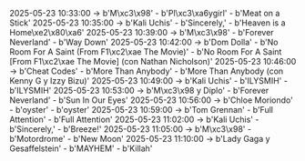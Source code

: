 2025-05-23 10:33:00 -> b'M\xc3\x98' - b'Pl\xc3\xa6ygirl' - b'Meat on a Stick'
2025-05-23 10:35:00 -> b'Kali Uchis' - b'Sincerely,' - b'Heaven is a Home\xe2\x80\xa6'
2025-05-23 10:39:00 -> b'M\xc3\x98' - b'Forever Neverland' - b'Way Down'
2025-05-23 10:42:00 -> b'Dom Dolla' - b'No Room For A Saint (From F1\xc2\xae The Movie)' - b'No Room For A Saint [From F1\xc2\xae The Movie] (con Nathan Nicholson)'
2025-05-23 10:46:00 -> b'Cheat Codes' - b'More Than Anybody' - b'More Than Anybody (con Kenny G y Izzy Bizu)'
2025-05-23 10:49:00 -> b'Kali Uchis' - b'ILYSMIH' - b'ILYSMIH'
2025-05-23 10:53:00 -> b'M\xc3\x98 y Diplo' - b'Forever Neverland' - b'Sun In Our Eyes'
2025-05-23 10:56:00 -> b'Chloe Moriondo' - b'oyster' - b'oyster'
2025-05-23 10:59:00 -> b'Tom Grennan' - b'Full Attention' - b'Full Attention'
2025-05-23 11:02:00 -> b'Kali Uchis' - b'Sincerely,' - b'Breeze!'
2025-05-23 11:05:00 -> b'M\xc3\x98' - b'Motordrome' - b'New Moon'
2025-05-23 11:10:00 -> b'Lady Gaga y Gesaffelstein' - b'MAYHEM' - b'Killah'
